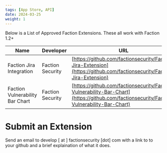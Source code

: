 ```yaml
---
tags: [App Store, API]
date: 2024-03-25
weight: 1
---
```



Below is a List of Approved Faction Extensions. These all work with Faction 1.2+

| Name | Developer | URL |
| --- | --- | --- |
| Faction Jira Integration | Faction Security | [https://github.com/factionsecurity/Faction-Jira-Extension](https://github.com/factionsecurity/Faction-Jira-Extension) |
| Faction Vulnerability Bar Chart | Faction Security | [https://github.com/factionsecurity/Faction-Vulnerability-Bar-Chart](https://github.com/factionsecurity/Faction-Vulnerability-Bar-Chart) |


# Submit an Extension
Send an email to develop [ at ] factionsecurity [dot] com with a link to to your github and a brief explaination of what it does. 
